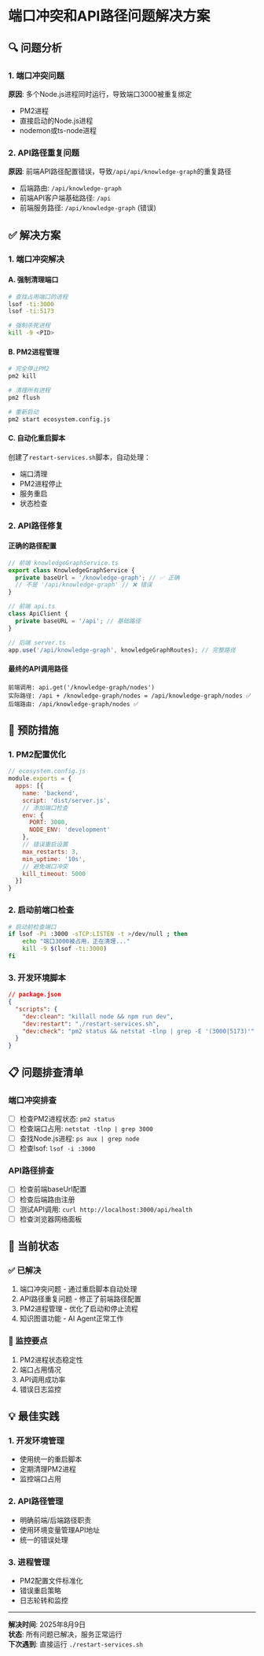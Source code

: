 # 端口冲突和API路径问题解决方案

## 🔍 问题分析

### 1. 端口冲突问题
**原因**: 多个Node.js进程同时运行，导致端口3000被重复绑定
- PM2进程
- 直接启动的Node.js进程
- nodemon或ts-node进程

### 2. API路径重复问题
**原因**: 前端API路径配置错误，导致`/api/api/knowledge-graph`的重复路径
- 后端路由: `/api/knowledge-graph`
- 前端API客户端基础路径: `/api`
- 前端服务路径: `/api/knowledge-graph` (错误)

## ✅ 解决方案

### 1. 端口冲突解决

#### A. 强制清理端口
```bash
# 查找占用端口的进程
lsof -ti:3000
lsof -ti:5173

# 强制杀死进程
kill -9 <PID>
```

#### B. PM2进程管理
```bash
# 完全停止PM2
pm2 kill

# 清理所有进程
pm2 flush

# 重新启动
pm2 start ecosystem.config.js
```

#### C. 自动化重启脚本
创建了`restart-services.sh`脚本，自动处理：
- 端口清理
- PM2进程停止
- 服务重启
- 状态检查

### 2. API路径修复

#### 正确的路径配置
```typescript
// 前端 knowledgeGraphService.ts
export class KnowledgeGraphService {
  private baseUrl = '/knowledge-graph'; // ✅ 正确
  // 不是 '/api/knowledge-graph' // ❌ 错误
}

// 前端 api.ts  
class ApiClient {
  private baseURL = '/api'; // 基础路径
}

// 后端 server.ts
app.use('/api/knowledge-graph', knowledgeGraphRoutes); // 完整路径
```

#### 最终的API调用路径
```
前端调用: api.get('/knowledge-graph/nodes')
实际路径: /api + /knowledge-graph/nodes = /api/knowledge-graph/nodes ✅
后端路由: /api/knowledge-graph/nodes ✅
```

## 🔧 预防措施

### 1. PM2配置优化
```javascript
// ecosystem.config.js
module.exports = {
  apps: [{
    name: 'backend',
    script: 'dist/server.js',
    // 添加端口检查
    env: {
      PORT: 3000,
      NODE_ENV: 'development'
    },
    // 错误重启设置
    max_restarts: 3,
    min_uptime: '10s',
    // 避免端口冲突
    kill_timeout: 5000
  }]
}
```

### 2. 启动前端口检查
```bash
# 启动前检查端口
if lsof -Pi :3000 -sTCP:LISTEN -t >/dev/null ; then
    echo "端口3000被占用，正在清理..."
    kill -9 $(lsof -ti:3000)
fi
```

### 3. 开发环境脚本
```json
// package.json
{
  "scripts": {
    "dev:clean": "killall node && npm run dev",
    "dev:restart": "./restart-services.sh",
    "dev:check": "pm2 status && netstat -tlnp | grep -E '(3000|5173)'"
  }
}
```

## 📋 问题排查清单

### 端口冲突排查
- [ ] 检查PM2进程状态: `pm2 status`
- [ ] 检查端口占用: `netstat -tlnp | grep 3000`
- [ ] 查找Node.js进程: `ps aux | grep node`
- [ ] 检查lsof: `lsof -i :3000`

### API路径排查
- [ ] 检查前端baseUrl配置
- [ ] 检查后端路由注册
- [ ] 测试API调用: `curl http://localhost:3000/api/health`
- [ ] 检查浏览器网络面板

## 🚀 当前状态

### ✅ 已解决
1. 端口冲突问题 - 通过重启脚本自动处理
2. API路径重复问题 - 修正了前端路径配置
3. PM2进程管理 - 优化了启动和停止流程
4. 知识图谱功能 - AI Agent正常工作

### 🔄 监控要点
1. PM2进程状态稳定性
2. 端口占用情况
3. API调用成功率
4. 错误日志监控

## 💡 最佳实践

### 1. 开发环境管理
- 使用统一的重启脚本
- 定期清理PM2进程
- 监控端口占用

### 2. API路径管理
- 明确前端/后端路径职责
- 使用环境变量管理API地址
- 统一的错误处理

### 3. 进程管理
- PM2配置文件标准化
- 错误重启策略
- 日志轮转和监控

---

**解决时间**: 2025年8月9日  
**状态**: 所有问题已解决，服务正常运行  
**下次遇到**: 直接运行 `./restart-services.sh`

